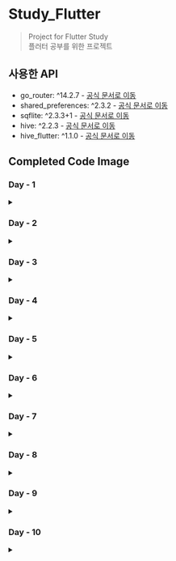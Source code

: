# Study_Flutter

> Project for Flutter Study   
> 플러터 공부를 위한 프로젝트

## 사용한 API
- go_router: ^14.2.7 - [공식 문서로 이동](https://pub.dev/packages/go_router)  
- shared_preferences: ^2.3.2 - [공식 문서로 이동](https://pub.dev/packages/shared_preferences)
- sqflite: ^2.3.3+1 - [공식 문서로 이동](https://pub.dev/packages/sqflite)
- hive: ^2.2.3 - [공식 문서로 이동](https://pub.dev/packages/hive)
- hive_flutter: ^1.1.0  - [공식 문서로 이동](https://pub.dev/packages/hive_flutter)


## Completed Code Image

### Day - 1 
<details>
    <summary> </summary>

<details>
    <summary>1. Align Widget Example </summary>

- ![Align Widget Example](./complete%20image/Day-1/Align%20Widget%20Example.png)
  
</details>

<details>
    <summary>2. Align Widget Example2 </summary>

- ![Align Widget Example](./complete%20image/Day-1/Align%20Widget%20Example2.png)
  
</details>

<details>
    <summary>3. Expanded Flex Example </summary>

- ![Align Widget Example](./complete%20image/Day-1/Expanded%20Flex%20Example.png)
  
</details>

<details>
    <summary>4. Flutter Alignment </summary>

- ![Align Widget Example](./complete%20image/Day-1/Flutter%20Alignment.png)
  
</details>

<details>
    <summary>5. Flutter Alignment2 </summary>

- ![Align Widget Example](./complete%20image/Day-1/Flutter%20Alignment2.png)
  
</details>

<details>
    <summary>6. Flutter Counter App </summary>

- ![Align Widget Example](./complete%20image/Day-1/Flutter%20Counter%20App.png)
  
</details>

<details>
    <summary>7. Row and Column Layout </summary>

- ![Align Widget Example](./complete%20image/Day-1/Row%20and%20Column%20Layout.png)
  
</details>

<details>
    <summary>8. Stack Alignment Example </summary>

- ![Align Widget Example](./complete%20image/Day-1/Stack%20Alignment%20Example.png)
  
</details>

<details>
    <summary>9. Stack Layout </summary>

- ![Align Widget Example](./complete%20image/Day-1/Stack%20Layout.png)
  
</details>

</details>

### Day - 2

<details>
    <summary> </summary>

<details>
    <summary>1. onTap Example </summary>

- ![Align Widget Example](./complete%20image/Day-2/onTap%20Example.png)
  
</details>

<details>
    <summary>2. onDoubleTap Example </summary>

- ![Align Widget Example](./complete%20image/Day-2/onDoubleTap%20Example.png)
  
</details>

<details>
    <summary>3. onLongPress Example </summary>

- ![Align Widget Example](./complete%20image/Day-2/onLongPress%20Example.png)
  
</details>

<details>
    <summary>4. Simple Pan Update Example </summary>

- ![Align Widget Example](./complete%20image/Day-2/Simple%20Pan%20Update%20Example.png)
  
</details>

<details>
    <summary>5. onPressed Example </summary>

- ![Align Widget Example](./complete%20image/Day-2/onPressed%20Example.png)
  
</details>

<details>
    <summary>6. GestureDetector Example </summary>

- ![Align Widget Example](./complete%20image/Day-2/GestureDetector%20Example.png)
  
</details>

<details>
    <summary>7. FloatingActionButton Example </summary>

- ![Align Widget Example](./complete%20image/Day-2/FloatingActionButton%20Example.png)
  
</details>

<details>
    <summary>8. Flutter Button Event </summary>

- ![Align Widget Example](./complete%20image/Day-2/Flutter%20Button%20Event.png)
  
</details>

<details>
    <summary>9. GestureDetector Click Example</summary>

- ![Align Widget Example](./complete%20image/Day-2/GestureDetector%20Click%20Example.png)
  
</details>

<details>
    <summary>10. Drag GestureDetector Example</summary>

- ![Align Widget Example](./complete%20image/Day-2/Drag%20GestureDetector%20Example.png)
  
</details>

<details>
    <summary>11. Flutter Counter App - Day2</summary>

- ![Align Widget Example](./complete%20image/Day-2/Flutter%20Counter%20App%20-%20Day2.png)
  
</details>

</details>


### Day - 3

<details>
    <summary> </summary>

<details>
    <summary>1. InheritedWidget Example </summary>

- ![Align Widget Example](./complete%20image/Day-3/1.%20InheritedWidget%20Example.png)
  
</details>

<details>
    <summary>2. Flutter Demo Home Page </summary>

- ![Align Widget Example](./complete%20image/Day-3/2.%20Flutter%20Demo%20Home%20Page.png)
  
</details>

<details>
    <summary>3. Lifecycle Demo </summary>

- ![Align Widget Example](./complete%20image/Day-3/3.%20Lifecycle%20Demo.png)
  
</details>

<details>
    <summary>4. Text Toggle App </summary>

- ![Align Widget Example](./complete%20image//Day-3/4.%20Text%20Toggle%20App.png)
  
</details>

<details>
    <summary>5. Switch Toggle Exampl </summary>

- ![Align Widget Example](./complete%20image/Day-3/5.%20Switch%20Toggle%20Exampl.png)
  
</details>

<details>
    <summary>6. Todo List </summary>

- ![Align Widget Example](./complete%20image/Day-3/6.%20Todo%20List.png)
  
</details>
</details>


### Day - 4 
<details>
    <summary></summary>
    
<details>
    <summary>1. Navigator</summary>

> HomeScreen 
- ![1. HomeScreen](./complete%20image/Day-4/1.%20HomeScreen.png)

> SecondScreen
- ![1. SecondScreen](./complete%20image/Day-4/1.%20SecondScreen.png)

</details>

<details>
    <summary>2. Go_Routes</summary>

> HomeScreen
- ![2. HomeScreen](./complete%20image/Day-4/2.%20HomeScreen.png)

> SecondScreen
- ![2. SecondScreen](./complete%20image/Day-4/2.%20SecondScreen.png)

> ThirdScreen
- ![2. ThirdScreen](./complete%20image/Day-4/2.%20ThirdScreen.png)

> 
</details>

<details>
    <summary>3. Tab Navigation Example</summary>

> Home Screen
- ![3. Home Screen](./complete%20image/Day-4/3.%20Tab_Home.png)

> Search Screen
- ![3. Search Screen](./complete%20image/Day-4/3.%20Tab_Search.png)

> Profile Screen
- ![3. Profile Screen](./complete%20image/Day-4/3.%20Tab_Profile.png)

> 
</details>

<details>
    <summary>4. Drawer Navigation Example</summary>

> Drawer
- ![4. Drawer](./complete%20image/Day-4/4.%20Drawer.png)
- 
> Start Screen
- ![4. Home Screen](./complete%20image/Day-4/4.%20StartScreen.png)
  
> Home Screen
- ![4. Home Screen](./complete%20image/Day-4/4.%20HomeScreen.png)

> Search Screen
- ![4. Search Screen](./complete%20image/Day-4/4.%20SearchScreen.png)

> Profile Screen
- ![4. Profile Screen](./complete%20image/Day-4/4.%20ProfileScreen.png)

> 
</details>

</details>


### Day - 5
<details>
    <summary></summary>
<details>
    <summary>1. Nickname App</summary>

> Nickname App_1
- ![Nickname App_1](./complete%20image/Day-5/Nickname_1.png)
> Nickname App_2
- ![Nickname App_2](./complete%20image/Day-5/Nickname_2.png)
    
</details>

<details>
    <summary>2. Name Storage</summary>

> Name Storage
- ![Nickname App_1](./complete%20image/Day-5/NameStorage.png)
    
</details>

<details>
    <summary>3. Dark Mode Setting</summary>

> Dark Mode Setting_Light
- ![Nickname App_1](./complete%20image/Day-5/DarkModeSetting_false.png)
> Dark Mode Setting_Dark
- ![Nickname App_1](./complete%20image/Day-5/DarkModeSetting_true.png)
    
</details>


<details>
    <summary>4. Last Login Time</summary>

> Last Login Time
- ![Nickname App_1](./complete%20image/Day-5/LastLoginTime.png)

</details>

<details>
    <summary>5. Nickname App - Sqflite</summary>

> Nickname App - Sqflite
- ![Nickname App_1](./complete%20image/Day-5/Nickname_Sqflite.png)

</details>


<details>
    <summary>6. Notes - Sqflife</summary>

> Notes_1
- ![Nickname App_1](./complete%20image/Day-5/Notes_1.png)
> Notes_2
- ![Nickname App_1](./complete%20image/Day-5/Notes_2.png)
> Notes_3
- ![Nickname App_1](./complete%20image/Day-5/Notes_3.png)
</details>

<details>
    <summary>7. Nickname App - Hive </summary>

> Nickname App - Hive
- ![Nickname App_1](./complete%20image/Day-5/Nickname_hive.png)

</details>

<details>
    <summary>8. Notes - Hive </summary>

> Notes_1
- ![Nickname App_1](./complete%20image/Day-5/Notes_hive_1.png)
> Notes_2
- ![Nickname App_1](./complete%20image/Day-5/Notes_hive_2.png)
> Notes_3
- ![Nickname App_1](./complete%20image/Day-5/Notes_hive_3.png)
</details>
</details>


### Day - 6
<details>
    <summary></summary>

<details>
    <summary>mixin_with_1</summary>

> mixin_with_1
- ![mixin_with_1](./complete%20image/Day-6/mixin_with_1.png)

</details>

<details>
    <summary>mixin_with_2</summary>

> mixin_with_2
- ![mixin_with_2](./complete%20image/Day-6/mixin_with_2.png)

</details>

<details>
    <summary>mixin_on</summary>

> mixin_on
- ![mixin_on](./complete%20image/Day-6/mixin_on.png)

</details>

<details>
    <summary>Logger_mixin_with</summary>

> Logger_mixin_with
- ![Logger_mixin_with](./complete%20image/Day-6/Logger_mixin_with.png)

</details>

<details>
    <summary>countOccurrences</summary>

> countOccurrences
- ![countOccurrences](./complete%20image/Day-6/countOccurrences%20.png)

</details>

<details>
    <summary>ListExtensions</summary>

> ListExtensions
- ![ListExtensions](./complete%20image/Day-6/ListExtension.png)

</details>

<details>
    <summary>Generic type</summary>

> Generic type
- ![Generic type](./complete%20image/Day-6/Generic%20type.png)

</details>


</details>


### Day - 7
<details>
    <summary></summary>

<details>
    <summary> 비동기 프로그래밍 1</summary>

> 비동기 프로그래밍 1
- ![비동기 프로그래밍 1](./complete%20image/Day-7/비동기%201.png)
</details>

<details>
    <summary> 비동기 프로그래밍 2</summary>

> 비동기 프로그래밍 2
- ![비동기 프로그래밍 2](./complete%20image/Day-7/비동기%202.gif)
</details>

<details>
    <summary> 비동기 프로그래밍 3</summary>

> 비동기 프로그래밍 3
- ![비동기 프로그래밍 3](./complete%20image/Day-7/비동기%203.gif)
</details>

<details>
    <summary> 비동기 프로그래밍 4</summary>

> 비동기 프로그래밍 4
- ![비동기 프로그래밍 4](./complete%20image/Day-7/비동기%204.gif)
</details>

<details>
    <summary> fetchDataWithError</summary>

> fetchDataWithError
- ![fetchDataWithError](./complete%20image/Day-7/fetchDataWithError.png)
</details>

<details>
    <summary> then_catchError</summary>

> then_catchError
- ![then_catchError](./complete%20image/Day-7/then_catchError.png)
</details>

<details>
    <summary> Parallel_Asyn</summary>

> Parallel_Asyn
- ![Parallel_Asyn](./complete%20image/Day-7/Parallel%20Asyn.gif)
</details>

<details>
    <summary> whenComplete</summary>

> whenComplete
- ![whenComplete](./complete%20image/Day-7/whenComplete.gif)
</details>
</details>


### Day - 8

<details>
    <summary></summary>

<details>
    <summary>Stream_1</summary>

> Stream_1
- ![Stream_1](./complete%20image/Day-8/Stream_1.gif)
</details>

<details>
    <summary>Stream_Subscription_1</summary>

> Stream_Subscription_1
- ![Stream_Subscription_1](./complete%20image/Day-8/Stream_Subscription_1.gif)
</details>

<details>
    <summary>Stream_map_where</summary>

> Stream_map_where
- ![Stream_map_where](./complete%20image/Day-8/Stream_map_where.gif)
</details>

<details>
    <summary>simple_generator</summary>

> simple_generator
- ![simple_generator](./complete%20image/Day-8/simple%20generator.png)
</details>


<details>
    <summary>Overlapping_generator</summary>

> Overlapping_generator
- ![Overlapping_generator](./complete%20image/Day-8/Overlapping_generator.png)
</details>


<details>
    <summary>infinite_generator</summary>

> infinite_generator
- ![infinite_generator](./complete%20image/Day-8/infinite_generator.png)
</details>

</details>

### Day - 9

<details>
    <summary> </summary>

<details>
    <summary>rxdart_1</summary>

> rxdart_1
- ![rxdart_1](./complete%20image/Day-9/rxdart_1.gif)

</details>


<details>
    <summary>rxdart_2</summary>

> rxdart_2
- ![rxdart_2](./complete%20image/Day-9/rxdart_2.gif)

</details>

<details>
    <summary>StreamController</summary>

> StreamController
- ![StreamController](./complete%20image/Day-9/StreamController.png)

</details>

<details>
    <summary>StreamEvent</summary>

> StreamEvent
- ![StreamEvent](./complete%20image/Day-9/StreamEvent.png)

</details>


</details>

### Day - 10

<details>
    <summary> </summary>


<details>
    <summary>dateTime</summary>

> dateTime
- ![dateTime](./complete%20image/Day-10/dateTime.png)

</details>

<details>
    <summary>List</summary>

> List
- ![List](./complete%20image/Day-10/List.png)

</details>


<details>
    <summary>Map</summary>

> Map
- ![Map](./complete%20image/Day-10/Map.png)

</details>


<details>
    <summary>Uri</summary>

> Uri
- ![Uri](./complete%20image/Day-10/Uri.png)

</details>


<details>
    <summary>SingletonPattern</summary>

> SingletonPattern
- ![SingletonPattern](./complete%20image/Day-10/SingletonPattern.png)

</details>

<details>
    <summary>FactoryPattern</summary>

> FactoryPattern
- ![FactoryPattern](./complete%20image/Day-10/FactoryPattern.png)

</details>

<details>
    <summary>DecoratorPattern</summary>

> DecoratorPattern
- ![DecoratorPattern](./complete%20image/Day-10/DecoratorPattern.png)

</details>

<details>
    <summary>ObserverPattern</summary>

> ObserverPattern
- ![ObserverPattern](./complete%20image/Day-10/ObserverPattern.png)

</details>

</details>